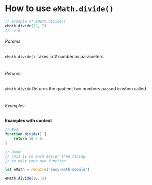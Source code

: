 # How to use `eMath.divide()`

```js
// Example of eMath.divide()
eMath.divide(12, 2)
// -> 6
```

###### Params 
`eMath.divide()` Takes in **2** number as parameters.
#
###### Returns: 
`eMath.divide` Returns the quotient two numbers passed in when called.
#
###### Examples:
**Examples with context**
```javaScript
// Bad:
function divide() {
	return 10 / 5;
}
```

```js
// Good:
// This is so much easier than having 
// to make your own function.

let eMath = require('easy-math-module')

eMath.divide(10, 5)

```
#